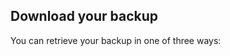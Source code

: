 <!-- usedin: [ _legacy_docker/Tutorials/1970-09-26-manage-backups-v1.md, _maestro/Tutorials/1970-09-26-manage-backups-v1.md, _node/tutorials/1970-09-26-manage-backups-v1.md, _rails/Tutorials/1970-09-26-manage-backups-v1.md] -->


## Download your backup
You can retrieve your backup in one of three ways:

